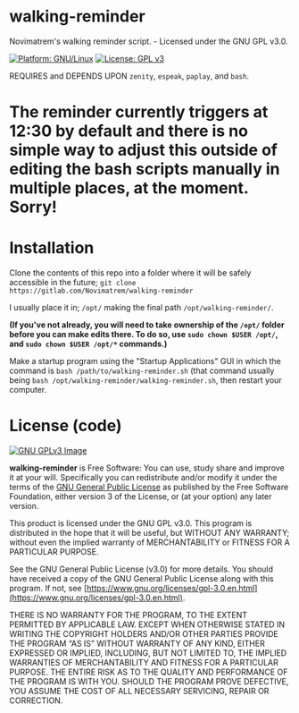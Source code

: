 # walking-reminder
Novimatrem's walking reminder script. - Licensed under the GNU GPL v3.0.

[![Platform: GNU/Linux](https://img.shields.io/badge/platform-GNU/Linux-blue.svg)](www.kernel.org/linux.html) [![License: GPL v3](https://img.shields.io/badge/License-GPLv3-blue.svg)](https://www.gnu.org/licenses/gpl-3.0)

REQUIRES and DEPENDS UPON ``zenity``, ``espeak``, ``paplay``, and ``bash``.

# The reminder currently triggers at 12:30 by default and there is no simple way to adjust this outside of editing the bash scripts manually in multiple places, at the moment. Sorry!

# Installation
Clone the contents of this repo into a folder where it will be safely accessible in the future; ``git clone https://gitlab.com/Novimatrem/walking-reminder``

I usually place it in; ``/opt/`` making the final path ``/opt/walking-reminder/``. 

**(If you've not already, you will need to take ownership of the ``/opt/`` folder before you can make edits there. To do so, use ``sudo chown $USER /opt/``, and ``sudo chown $USER /opt/*`` commands.)** 

Make a startup program using the "Startup Applications" GUI in which the command is ``bash /path/to/walking-reminder.sh`` (that command usually being ``bash /opt/walking-reminder/walking-reminder.sh``, then restart your computer.

# License (code)
[![GNU GPLv3 Image](https://www.gnu.org/graphics/gplv3-127x51.png)](http://www.gnu.org/licenses/gpl-3.0.en.html)  

**walking-reminder** is Free Software: You can use, study share and improve it at your
will. Specifically you can redistribute and/or modify it under the terms of the
[GNU General Public License](https://www.gnu.org/licenses/gpl.html) as
published by the Free Software Foundation, either version 3 of the License, or
(at your option) any later version.

This product is licensed under the GNU GPL v3.0.
This program is distributed in the hope that it will be useful, 
but WITHOUT ANY WARRANTY; without even the implied warranty of 
MERCHANTABILITY or FITNESS FOR A PARTICULAR PURPOSE. 

See the GNU General Public License (v3.0) for more details. 
You should have received a copy of the GNU General Public License along with
this program.  If not, see [https://www.gnu.org/licenses/gpl-3.0.en.html](https://www.gnu.org/licenses/gpl-3.0.en.html). 

THERE IS NO WARRANTY FOR THE PROGRAM, TO THE EXTENT PERMITTED BY
APPLICABLE LAW. EXCEPT WHEN OTHERWISE STATED IN WRITING THE COPYRIGHT HOLDERS
AND/OR OTHER PARTIES PROVIDE THE PROGRAM “AS IS” WITHOUT WARRANTY OF ANY KIND,
EITHER EXPRESSED OR IMPLIED, INCLUDING, BUT NOT LIMITED TO, THE IMPLIED
WARRANTIES OF MERCHANTABILITY AND FITNESS FOR A PARTICULAR PURPOSE. THE ENTIRE 
RISK AS TO THE QUALITY AND PERFORMANCE OF THE PROGRAM IS WITH YOU. SHOULD THE
PROGRAM PROVE DEFECTIVE, YOU ASSUME THE COST OF ALL NECESSARY SERVICING,
REPAIR OR CORRECTION. 


